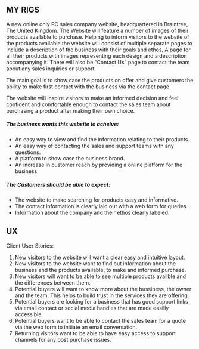 ## MY RIGS

A new online only PC sales company website, headquartered in Braintree, The United Kingdom. The Website will feature a number of images of their products available to purchase. Helping to inform visitors to the website of the products available the website will consist of multiple separate pages to include a description of the business with their goals and ethos, A page for all their products with images representing each design and a description accompanying it. There will also be “Contact Us” page to contact the team about any sales inquiries or support.

The main goal is to show case the products on offer and give customers the ability to make first contact with the business via the contact page.

The website will inspire visitors to make an informed decision and feel confident and comfortable enough to contact the sales team about purchasing a product after making their own choice.

##### The business wants this website to acheive:
- An easy way to view and find the information relating to their products.
- An easy way of contacting the sales and support teams with any questions.
- A platform to show case the business brand.
- An increase in customer reach by providing a online platform for the business.

##### The Customers should be able to expect:
- The website to make searching for products easy and informative.
- The contact information is clearly laid out with a web form for queries.
- Information about the company and their ethos clearly labeled.

## UX

Client User Stories:

1. New visitors to the website will want a clear easy and intuitive layout.
2. New visitors to the website want to find out information about the business and the products available, to make and informed purchase.
3. New visitors will want to be able to see multiple products availble and the differences between them.
4. Potential buyers will want to know more about the bussiness, the owner and the team. This helps to build trust in the services they are offering.
5. Potential buyers are looking for a business that has good support links via email contact or social media handles that are made easilly accessible.
6. Potential buyers want to be able to contact the sales team for a quote via the web form to initiate an email conversation.
7. Returning visitors want to be able to have easy access to support channels for any post purchase issues.